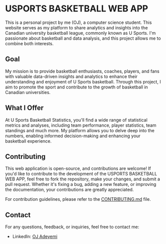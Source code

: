 # USPORTS BASKETBALL WEB APP

This is a personal project by me (OJ), a computer science student. This website serves as my platform to share analytics and insights into the Canadian university basketball league, commonly known as U Sports. I'm passionate about basketball and data analysis, and this project allows me to combine both interests.

## Goal

My mission is to provide basketball enthusiasts, coaches, players, and fans with valuable data-driven insights and analytics to enhance their understanding and enjoyment of U Sports basketball. Through this project, I aim to promote the sport and contribute to the growth of basketball in Canadian universities.

## What I Offer

At U Sports Basketball Statistics, you'll find a wide range of statistical metrics and analyses, including team performance, player statistics, team standings and much more. My platform allows you to delve deep into the numbers, enabling informed decision-making and enhancing your basketball experience.

## Contributing

This web application is open-source, and contributions are welcome! If you'd like to contribute to the development of the USPORTS BASKETBALL WEB APP, feel free to fork the repository, make your changes, and submit a pull request. Whether it's fixing a bug, adding a new feature, or improving the documentation, your contributions are greatly appreciated.

For contribution guidelines, please refer to the [CONTRIBUTING.md](CONTRIBUTING.md) file.

## Contact

For any questions, feedback, or inquiries, feel free to contact me:

- LinkedIn: [OJ Adeyemi](https://www.linkedin.com/in/oj-adeyemi/)
